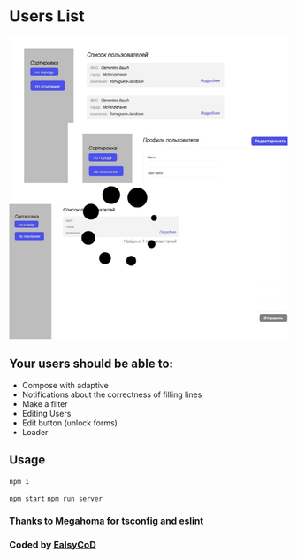 # Users List

![Design preview for the Users List](./design/desktop-preview.jpg)

## Your users should be able to:

- Compose with adaptive
- Notifications about the correctness of filling lines
- Make a filter
- Editing Users
- Edit button (unlock forms)
- Loader

## Usage

`npm i`

`npm start` `npm run server`

### Thanks to [Megahoma](https://github.com/megahoma) for tsconfig and eslint

### Coded by [EalsyCoD](https://github.com/EalsyCoD)